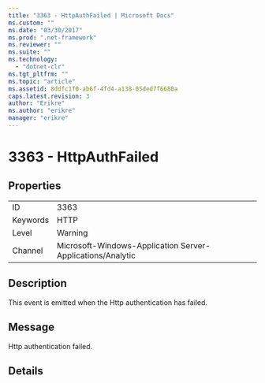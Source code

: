 ```yaml
---
title: "3363 - HttpAuthFailed | Microsoft Docs"
ms.custom: ""
ms.date: "03/30/2017"
ms.prod: ".net-framework"
ms.reviewer: ""
ms.suite: ""
ms.technology: 
  - "dotnet-clr"
ms.tgt_pltfrm: ""
ms.topic: "article"
ms.assetid: 8ddfc1f0-ab6f-4fd4-a138-05ded7f6680a
caps.latest.revision: 3
author: "Erikre"
ms.author: "erikre"
manager: "erikre"
---
```

# 3363 - HttpAuthFailed
## Properties  
  
|||  
|-|-|  
|ID|3363|  
|Keywords|HTTP|  
|Level|Warning|  
|Channel|Microsoft-Windows-Application Server-Applications/Analytic|  
  
## Description  
 This event is emitted when the Http authentication has failed.  
  
## Message  
 Http authentication failed.  
  
## Details